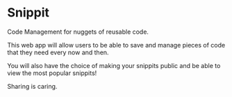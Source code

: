 Snippit
=======

Code Management for nuggets of reusable code.

This web app will allow users to be able to save and manage pieces of code that they need every now and then.

You will also have the choice of making your snippits public and be able to view the most popular snippits!

Sharing is caring.
